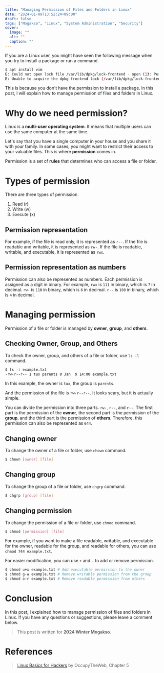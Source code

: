 ```yaml
---
title: "Managing Permission of Files and Folders in Linux"
date: "2024-01-09T13:52:24+09:00"
draft: false
tags: ["Mogakso", "Linux", "System Administration", "Security"]
cover:
  image: ""
  alt: ""
  caption: ""
---
```


If you are a Linux user, you might have seen the following message when you try to install a package or run a command.

```bash
$ apt install vim
E: Could not open lock file /var/lib/dpkg/lock-frontend - open (13: Permission denied)
E: Unable to acquire the dpkg frontend lock (/var/lib/dpkg/lock-frontend), are you root?
```

This is because you don't have the permission to install a package.
In this post, I will explain how to manage permission of files and folders in Linux.

# Why do we need permission?

Linux is a **multi-user operating system**.
It means that multiple users can use the same computer at the same time.

Let's say that you have a single computer in your house and you share it with your family.
In some cases, you might want to restrict their access to your valuable files.
This is where **permission** comes in.

Permission is a set of **rules** that determines who can access a file or folder.

# Types of permission

There are three types of permission.

1. Read (r)
2. Write (w)
3. Execute (x)

## Permission representation

For example, if the file is read only, it is represented as `r--`.
If the file is readable and writable, it is represented as `rw-`.
If the file is readable, writable, and executable, it is represented as `rwx`.

## Permission representation as numbers

Permission can also be represented as numbers.
Each permission is assigned as a digit in binary.
For example, `rwx` is `111` in binary, which is `7` in decimal.
`rw-` is `110` in binary, which is `6` in decimal.
`r--` is `100` in binary, which is `4` in decimal.

# Managing permission

Permission of a file or folder is managed by **owner**, **group**, and **others**.

## Checking Owner, Group, and Others

To check the owner, group, and others of a file or folder, use `ls -l` command.

```bash
$ ls -l example.txt
-rw-r--r-- 1 tux parents 0 Jan  9 14:00 example.txt
```

In this example, the owner is `tux`, the group is `parents`.

And the permission of the file is `rw-r--r--`.
It looks scary, but it is actually simple.

You can divide the permission into three parts.
`rw-`, `r--`, and `r--`.
The first part is the permission of the **owner**, the second part is the permission of the **group**, and the third part is the permission of **others**.
Therefore, this permission can also be represented as `644`.

## Changing owner

To change the owner of a file or folder, use `chown` command.

```bash
$ chown [owner] [file]
```

## Changing group

To change the group of a file or folder, use `chgrp` command.

```bash
$ chgrp [group] [file]
```

## Changing permission

To change the permission of a file or folder, use `chmod` command.

```bash
$ chmod [permission] [file]
```

For example, if you want to make a file readable, writable, and executable for the owner, readable for the group, and readable for others, you can use `chmod 744 example.txt`.

For easier modification, you can use `+` and `-` to add or remove permission.

```bash
$ chmod u+x example.txt # Add executable permission to the owner
$ chmod g-w example.txt # Remove writable permission from the group
$ chmod o-r example.txt # Remove readable permission from others
```

# Conclusion

In this post, I explained how to manage permission of files and folders in Linux.
If you have any questions or suggestions, please leave a comment below.

> This post is written for **2024 Winter Mogakso**.

# References

> [Linux Basics for Hackers](https://nostarch.com/linuxbasicsforhackers) by OccupyTheWeb, Chapter 5
